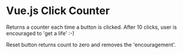 # Vue.js Click Counter

Returns a counter each time a button is clicked. After 10 clicks, user is encouraged to 'get a life' :-)

Reset button returns count to zero and removes the 'encouragement'. 
